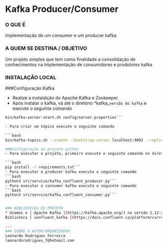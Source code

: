 # Kafka Producer/Consumer

### O QUE É
Implementação de um consumer e um producer kafka

### A QUEM SE DESTINA / OBJETIVO
Um projeto simples que tem como finalidade a consolidação de conhecimentos na implementação de consumidores e produtores kafka

### INSTALAÇÃO LOCAL
###Configuração Kafka
- Realize a instalalção do Apache Kafka e Zookeeper.
- Após instalar o kafka, vá até o diretório *kafka_`versão do kafka` e execute o seguinte comando

```bash
bin/kafka-server-start.sh config/server.properties```

- Para criar um tópico execute o seguinte comando

```bash
bin/kafka-topics.sh --create --bootstrap-server localhost:9092 --replication-factor 1 --partitions 1 --topic <nome do topico>```

###Configuração do projeto python
- Para executar o projeto, primeiro execute o seguinte comando no diretório raiz do projeto

```bash
pip install -r requirements.txt```
- Para executar o producer kafka execute o seguinte comando
```bash
python3 src/service/kafka_confluent_producer.py```
- Para executar o consumer kafka execute o seguinte comando
```bash
python3 src/service/kafka_confluent_consumer.py```


### BIBLIOTECAS DO PROJETO
* Usamos o [ Apache Kafka ](https://kafka.apache.org/) na versão 2.12-2.8.0
Biblioteca [ confluent_kafka ](https://docs.confluent.io/platform/current/clients/confluent-kafka-python/html/index.html#).

---
### SOBRE O AUTOR/ORGANIZADOR
Leonardo Rodrigues Ferreira
leonardorodrigues_f@hotmail.com
